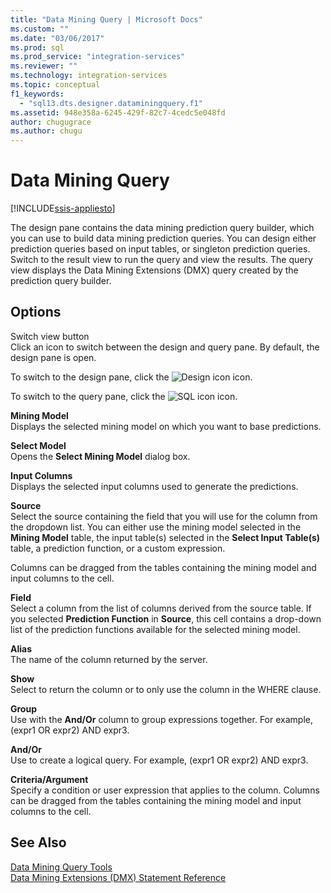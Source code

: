 ```yaml
---
title: "Data Mining Query | Microsoft Docs"
ms.custom: ""
ms.date: "03/06/2017"
ms.prod: sql
ms.prod_service: "integration-services"
ms.reviewer: ""
ms.technology: integration-services
ms.topic: conceptual
f1_keywords: 
  - "sql13.dts.designer.dataminingquery.f1"
ms.assetid: 948e358a-6245-429f-82c7-4cedc5e048fd
author: chugugrace
ms.author: chugu
---
```

# Data Mining Query

[!INCLUDE[ssis-appliesto](../../includes/ssis-appliesto-ssvrpluslinux-asdb-asdw-xxx.md)]


  The design pane contains the data mining prediction query builder, which you can use to build data mining prediction queries. You can design either prediction queries based on input tables, or singleton prediction queries. Switch to the result view to run the query and view the results. The query view displays the Data Mining Extensions (DMX) query created by the prediction query builder.  
  
## Options  
 Switch view button  
 Click an icon to switch between the design and query pane. By default, the design pane is open.  
  
 To switch to the design pane, click the ![Design icon](../../integration-services/control-flow/media/ssis-designicon.gif "Design icon") icon.  
  
 To switch to the query pane, click the ![SQL icon](../../integration-services/control-flow/media/ssis-queryicon.gif "SQL icon") icon.  
  
 **Mining Model**  
 Displays the selected mining model on which you want to base predictions.  
  
 **Select Model**  
 Opens the **Select Mining Model** dialog box.  
  
 **Input Columns**  
 Displays the selected input columns used to generate the predictions.  
  
 **Source**  
 Select the source containing the field that you will use for the column from the dropdown list. You can either use the mining model selected in the **Mining Model** table, the input table(s) selected in the **Select Input Table(s)** table, a prediction function, or a custom expression.  
  
 Columns can be dragged from the tables containing the mining model and input columns to the cell.  
  
 **Field**  
 Select a column from the list of columns derived from the source table. If you selected **Prediction Function** in **Source**, this cell contains a drop-down list of the prediction functions available for the selected mining model.  
  
 **Alias**  
 The name of the column returned by the server.  
  
 **Show**  
 Select to return the column or to only use the column in the WHERE clause.  
  
 **Group**  
 Use with the **And/Or** column to group expressions together. For example, (expr1 OR expr2) AND expr3.  
  
 **And/Or**  
 Use to create a logical query. For example, (expr1 OR expr2) AND expr3.  
  
 **Criteria/Argument**  
 Specify a condition or user expression that applies to the column. Columns can be dragged from the tables containing the mining model and input columns to the cell.  
  
## See Also  
 [Data Mining Query Tools](https://docs.microsoft.com/analysis-services/data-mining/data-mining-query-tools)   
 [Data Mining Extensions &#40;DMX&#41; Statement Reference](../../dmx/data-mining-extensions-dmx-statements.md)  
  
  

